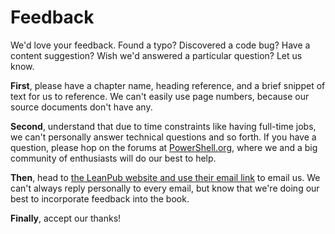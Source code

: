 # Feedback
We'd love your feedback. Found a typo? Discovered a code bug? Have a content suggestion? Wish we'd answered a particular question? Let us know.

**First**, please have a chapter name, heading reference, and a brief snippet of text for us to reference. We can't easily use page numbers, because our source documents don't have any.

**Second**, understand that due to time constraints like having full-time jobs, we can't personally answer technical questions and so forth. If you have a question, please hop on the forums at [PowerShell.org](http://powershell.org), where we and a big community of enthusiasts will do our best to help.

**Then**, head to [the LeanPub website and use their email link](https://leanpub.com/the-dsc-book/email_author/new) to email us. We can't always reply personally to every email, but know that we're doing our best to incorporate feedback into the book.

**Finally**, accept our thanks!

